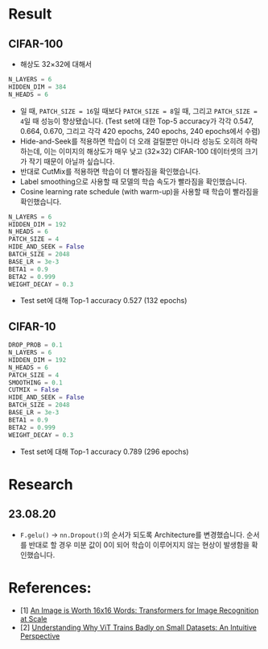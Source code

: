 # Result
## CIFAR-100
- 해상도 32×32에 대해서
```python
N_LAYERS = 6
HIDDEN_DIM = 384
N_HEADS = 6
```
- 일 때, `PATCH_SIZE = 16`일 때보다 `PATCH_SIZE = 8`일 때, 그리고 `PATCH_SIZE = 4`일 때 성능이 향상됐습니다. (Test set에 대한 Top-5 accuracy가 각각 0.547, 0.664, 0.670, 그리고 각각 420 epochs, 240 epochs, 240 epochs에서 수렴)
- Hide-and-Seek를 적용하면 학습이 더 오래 걸릴뿐만 아니라 성능도 오히려 하락하는데, 이는 이미지의 해상도가 매우 낮고 (32×32) CIFAR-100 데이터셋의 크기가 작기 때문이 아닐까 싶습니다.
- 반대로 CutMix를 적용하면 학습이 더 빨라짐을 확인했습니다.
- Label smoothing으로 사용할 때 모델의 학습 속도가 빨라짐을 확인했습니다.
- Cosine learning rate schedule (with warm-up)을 사용할 때 학습이 빨라짐을 확인했습니다.
```python
N_LAYERS = 6
HIDDEN_DIM = 192
N_HEADS = 6
PATCH_SIZE = 4
HIDE_AND_SEEK = False
BATCH_SIZE = 2048
BASE_LR = 3e-3
BETA1 = 0.9
BETA2 = 0.999
WEIGHT_DECAY = 0.3
```
- Test set에 대해 Top-1 accuracy 0.527 (132 epochs)
## CIFAR-10
```python
DROP_PROB = 0.1
N_LAYERS = 6
HIDDEN_DIM = 192
N_HEADS = 6
PATCH_SIZE = 4
SMOOTHING = 0.1
CUTMIX = False
HIDE_AND_SEEK = False
BATCH_SIZE = 2048
BASE_LR = 3e-3
BETA1 = 0.9
BETA2 = 0.999
WEIGHT_DECAY = 0.3
```
- Test set에 대해 Top-1 accuracy 0.789 (296 epochs)
<!-- ```python
N_LAYERS = 6
HIDDEN_DIM = 384
N_HEADS = 6
PATCH_SIZE = 16
HIDE_AND_SEEK = True
BATCH_SIZE = 8192
BASE_LR = 3e-3
BETA1 = 0.9
BETA2 = 0.999
WEIGHT_DECAY = 0.3
```
- Test set에 대해 Top-5 accuracy 0.547 (420 epochs)
```python
N_LAYERS = 6
HIDDEN_DIM = 384
N_HEADS = 6
PATCH_SIZE = 8
HIDE_AND_SEEK = True
BATCH_SIZE = 8192
BASE_LR = 3e-3
BETA1 = 0.9
BETA2 = 0.999
WEIGHT_DECAY = 0.3
```
- Test set에 대해 Top-5 accuracy 0.664 (240 epochs) -->
<!-- ```python
N_LAYERS = 6
HIDDEN_DIM = 384
N_HEADS = 6
PATCH_SIZE = 4
HIDE_AND_SEEK = True
BATCH_SIZE = 2048
BASE_LR = 3e-3
BETA1 = 0.9
BETA2 = 0.999
WEIGHT_DECAY = 0.3
```
- Test set에 대해 Top-5 accuracy 0.670 (240 epochs) -->

# Research
## 23.08.20
- `F.gelu()` → `nn.Dropout()`의 순서가 되도록 Architecture를 변경했습니다. 순서를 반대로 할 경우 미분 값이 0이 되어 학습이 이루어지지 않는 현상이 발생함을 확인했습니다.

# References:
- [1] [An Image is Worth 16x16 Words: Transformers for Image Recognition at Scale](https://arxiv.org/abs/2010.11929)
- [2] [Understanding Why ViT Trains Badly on Small Datasets: An Intuitive Perspective](https://arxiv.org/abs/2302.03751)